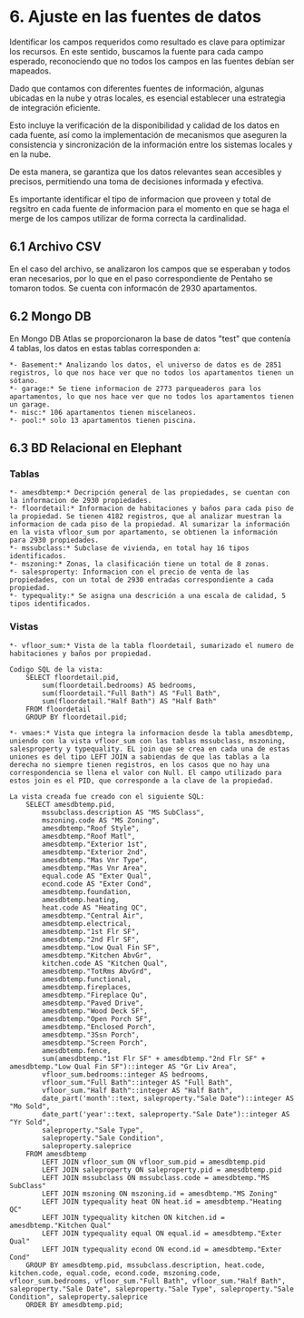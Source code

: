 # 6. Ajuste en las fuentes de datos 

Identificar los campos requeridos como resultado es clave para optimizar los recursos. En este sentido, buscamos la fuente para cada campo esperado, reconociendo que no todos los campos en las fuentes debían ser mapeados. 

Dado que contamos con diferentes fuentes de información, algunas ubicadas en la nube y otras locales, es esencial establecer una estrategia de integración eficiente. 

Esto incluye la verificación de la disponibilidad y calidad de los datos en cada fuente, así como la implementación de mecanismos que aseguren la consistencia y sincronización de la información entre los sistemas locales y en la nube. 

De esta manera, se garantiza que los datos relevantes sean accesibles y precisos, permitiendo una toma de decisiones informada y efectiva.

Es importante identificar el tipo de informacion que proveen y total de regsitro en cada fuente de informacion para el momento en que se haga el merge de los campos utilizar de forma correcta la cardinalidad.

## 6.1 Archivo CSV
  En el caso del archivo, se analizaron los campos que se esperaban y todos eran necesarios, por lo que en el paso correspondiente de Pentaho se tomaron todos. Se cuenta con informacón de 2930 apartamentos.

## 6.2 Mongo DB 
  En Mongo DB Atlas se proporcionaron la base de datos "test" que contenía 4 tablas, los datos en estas tablas corresponden a:

    *- Basement:* Analizando los datos, el universo de datos es de 2851 registros, lo que nos hace ver que no todos los apartamentos tienen un sótano. 
    *- garage:* Se tiene informacion de 2773 parqueaderos para los apartamentos, lo que nos hace ver que no todos los apartamentos tienen un garage. 
    *- misc:* 106 apartamentos tienen miscelaneos.
    *- pool:* solo 13 apartamentos tienen piscina.


## 6.3 BD Relacional en Elephant

### Tablas

    *- amesdbtemp:* Decripción general de las propiedades, se cuentan con la informacion de 2930 propiedades.
    *- floordetail:* Informacion de habitaciones y baños para cada piso de la propiedad. Se tienen 4182 registros, que al analizar muestran la informacion de cada piso de la propiedad. Al sumarizar la información en la vista vfloor_sum por apartamento, se obtienen la información para 2930 propiedades.
    *- mssubclass:* Subclase de vivienda, en total hay 16 tipos identificados.
    *- mszoning:* Zonas, la clasificación tiene un total de 8 zonas.
    *- salesproperty: Informacion con el precio de venta de las propiedades, con un total de 2930 entradas correspondiente a cada propiedad.
    *- typequality:* Se asigna una descrición a una escala de calidad, 5 tipos identificados. 

### Vistas
    *- vfloor_sum:* Vista de la tabla floordetail, sumarizado el numero de habitaciones y baños por propiedad.

    Codigo SQL de la vista:
        SELECT floordetail.pid,
            sum(floordetail.bedrooms) AS bedrooms,
            sum(floordetail."Full Bath") AS "Full Bath",
            sum(floordetail."Half Bath") AS "Half Bath"
        FROM floordetail
        GROUP BY floordetail.pid;

    *- vmaes:* Vista que integra la informacion desde la tabla amesdbtemp, uniendo con la vista vfloor_sum con las tablas mssubclass, mszoning, salesproperty y typequality. EL join que se crea en cada una de estas uniones es del tipo LEFT JOIN a sabiendas de que las tablas a la derecha no siempre tienen registros, en los casos que no hay una correspondencia se llena el valor con Null. El campo utilizado para estos join es el PID, que corresponde a la clave de la propiedad.

    La vista creada fue creado con el siguiente SQL:
        SELECT amesdbtemp.pid,
            mssubclass.description AS "MS SubClass",
            mszoning.code AS "MS Zoning",
            amesdbtemp."Roof Style",
            amesdbtemp."Roof Matl",
            amesdbtemp."Exterior 1st",
            amesdbtemp."Exterior 2nd",
            amesdbtemp."Mas Vnr Type",
            amesdbtemp."Mas Vnr Area",
            equal.code AS "Exter Qual",
            econd.code AS "Exter Cond",
            amesdbtemp.foundation,
            amesdbtemp.heating,
            heat.code AS "Heating QC",
            amesdbtemp."Central Air",
            amesdbtemp.electrical,
            amesdbtemp."1st Flr SF",
            amesdbtemp."2nd Flr SF",
            amesdbtemp."Low Qual Fin SF",
            amesdbtemp."Kitchen AbvGr",
            kitchen.code AS "Kitchen Qual",
            amesdbtemp."TotRms AbvGrd",
            amesdbtemp.functional,
            amesdbtemp.fireplaces,
            amesdbtemp."Fireplace Qu",
            amesdbtemp."Paved Drive",
            amesdbtemp."Wood Deck SF",
            amesdbtemp."Open Porch SF",
            amesdbtemp."Enclosed Porch",
            amesdbtemp."3Ssn Porch",
            amesdbtemp."Screen Porch",
            amesdbtemp.fence,
            sum(amesdbtemp."1st Flr SF" + amesdbtemp."2nd Flr SF" + amesdbtemp."Low Qual Fin SF")::integer AS "Gr Liv Area",
            vfloor_sum.bedrooms::integer AS bedrooms,
            vfloor_sum."Full Bath"::integer AS "Full Bath",
            vfloor_sum."Half Bath"::integer AS "Half Bath",
            date_part('month'::text, saleproperty."Sale Date")::integer AS "Mo Sold",
            date_part('year'::text, saleproperty."Sale Date")::integer AS "Yr Sold",
            saleproperty."Sale Type",
            saleproperty."Sale Condition",
            saleproperty.saleprice
        FROM amesdbtemp
            LEFT JOIN vfloor_sum ON vfloor_sum.pid = amesdbtemp.pid
            LEFT JOIN saleproperty ON saleproperty.pid = amesdbtemp.pid
            LEFT JOIN mssubclass ON mssubclass.code = amesdbtemp."MS SubClass"
            LEFT JOIN mszoning ON mszoning.id = amesdbtemp."MS Zoning"
            LEFT JOIN typequality heat ON heat.id = amesdbtemp."Heating QC"
            LEFT JOIN typequality kitchen ON kitchen.id = amesdbtemp."Kitchen Qual"
            LEFT JOIN typequality equal ON equal.id = amesdbtemp."Exter Qual"
            LEFT JOIN typequality econd ON econd.id = amesdbtemp."Exter Cond"
        GROUP BY amesdbtemp.pid, mssubclass.description, heat.code, kitchen.code, equal.code, econd.code, mszoning.code, vfloor_sum.bedrooms, vfloor_sum."Full Bath", vfloor_sum."Half Bath", saleproperty."Sale Date", saleproperty."Sale Type", saleproperty."Sale Condition", saleproperty.saleprice
        ORDER BY amesdbtemp.pid;